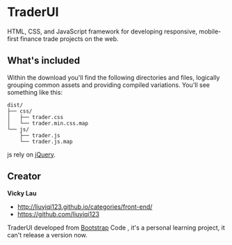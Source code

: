 # TraderUI
HTML, CSS, and JavaScript framework for developing responsive,  mobile-first finance trade projects on the web.

## What's included

Within the download you'll find the following directories and files, logically grouping common assets and providing compiled variations. You'll see something like this:

```
dist/
├── css/
│   ├── trader.css
│   └── trader.min.css.map
└── js/
    ├── trader.js
    └── trader.js.map
```

js rely on [jQuery](https://jquery.com/).

## Creator

**Vicky Lau**

- <http://liuyiqi123.github.io/categories/front-end/>
- <https://github.com/liuyiqi123>

 TraderUI developed from [Bootstrap](https://github.com/twbs/bootstrap/releases) Code , it's a personal learning project, it can't release a version now.

